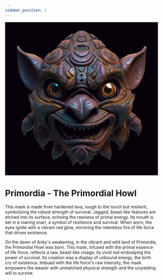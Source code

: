 ```yaml
---
sidebar_position: 1
---
```


![The Primordial Howl](./img/primordial.png)

# Primordia - The Primordial Howl

This mask is made from hardened lava, rough to the touch but resilient, symbolizing the robust strength of survival. Jagged, beast-like features are etched into its surface, echoing the rawness of primal energy. Its mouth is set in a roaring snarl, a symbol of resilience and survival. When worn, the eyes ignite with a vibrant red glow, mirroring the relentless fire of life force that drives existence.

On the dawn of Anky's awakening, in the vibrant and wild land of Primordia, the Primordial Howl was born. This mask, infused with the primal essence of life force, reflects a raw, beast-like visage, its vivid red embodying the power of survival. Its creation was a display of unbound energy, the birth cry of existence. Imbued with the life force's raw intensity, the mask empowers the wearer with unmatched physical strength and the unyielding will to survive.
